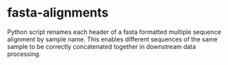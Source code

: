 # fasta-alignments

Python script renames each header of a fasta formatted multiple sequence alignment by sample name. This enables different sequences of the same sample to be correctly concatenated together in downstream data processing.
